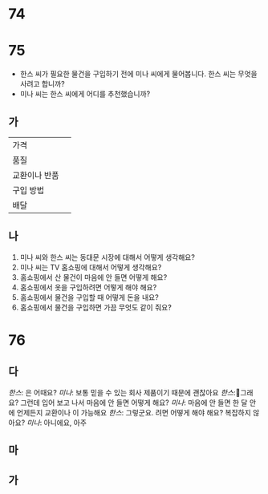 # 74

# 75
* 한스 씨가 필요한 물건을 구입하기 전에 미나 씨에게 물어봅니다. 한스 씨는 무엇을 사려고 합니까?
* 미나 씨는 한스 씨에게 어디를 추천했습니까?
## 가
|         |     |
| ------- | --- |
| 가격      |     |
| 품질      |     |
| 교환이나 반품 |     |
| 구입 방법   |     |
| 배달      |     |
## 나
1. 미나 씨와 한스 씨는 동대문 시장에 대해서 어떻게 생각해요?
2. 미나 씨는 TV 홈쇼핑에 대해서 어떻게 생각해요?
3. 홈쇼핑에서 산 물건이 마음에 안 들면 어떻게 해요?
4. 홈쇼핑에서 옷을 구입하려면 어떻게 해야 해요?
5. 홈쇼핑에서 물건을 구입할 때 어떻게 돈을 내요?
6. 홈쇼핑에서 물건을 구입하면 가끔 무엇도 같이 줘요?
# 76
## 다
*한스*: <u></u>은 어때요?
*미나*: 보통 믿을 수 있는 회사 제품이기 때문에 괜찮아요
*한스*:그래요? 그런데 입어 보고 나서 마음에 안 들면 어떻게 해요?
*미나*: 마음에 안 들면 한 달 안에 언제든지 교환이나 <u></u>이 가능해요
*한스*: 그렇군요. <u></u>려면 어떻게 해야 해요? 복잡하지 않아요?
*미나*: 아니에요, 아주 <u></u>
## 마
## 가